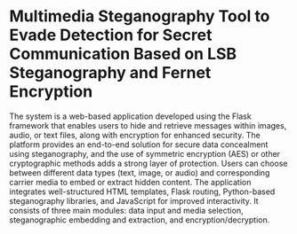 # Multimedia Steganography Tool to Evade Detection for Secret Communication Based on LSB Steganography and Fernet Encryption
The system is a web-based application developed using the Flask framework that enables users to hide and retrieve messages within images, audio, or text files, along with encryption for enhanced security. The platform provides an end-to-end solution for secure data concealment using steganography, and the use of symmetric encryption (AES) or other cryptographic methods adds a strong layer of protection. Users can choose between different data types (text, image, or audio) and corresponding carrier media to embed or extract hidden content. The application integrates well-structured HTML templates, Flask routing, Python-based steganography libraries, and JavaScript for improved interactivity. It consists of three main modules: data input and media selection, steganographic embedding and extraction, and encryption/decryption.
